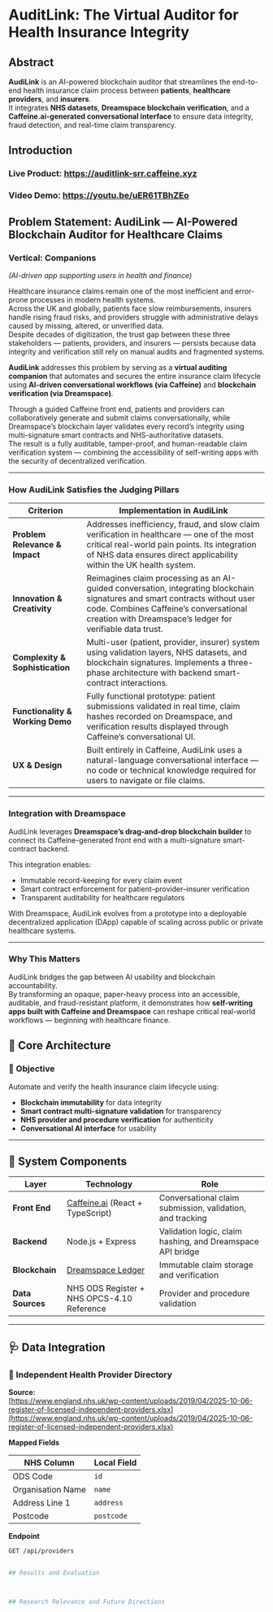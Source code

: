 # AuditLink: The Virtual Auditor for Health Insurance Integrity

## Abstract

**AudiLink** is an AI-powered blockchain auditor that streamlines the end-to-end health insurance claim process between **patients**, **healthcare providers**, and **insurers**.  
It integrates **NHS datasets**, **Dreamspace blockchain verification**, and a **Caffeine.ai-generated conversational interface** to ensure data integrity, fraud detection, and real-time claim transparency.

## Introduction

### Live Product: https://auditlink-srr.caffeine.xyz
### Video Demo: https://youtu.be/uER61TBhZEo

## Problem Statement: AudiLink — AI-Powered Blockchain Auditor for Healthcare Claims

### Vertical: Companions
*(AI-driven app supporting users in health and finance)*

Healthcare insurance claims remain one of the most inefficient and error-prone processes in modern health systems.  
Across the UK and globally, patients face slow reimbursements, insurers handle rising fraud risks, and providers struggle with administrative delays caused by missing, altered, or unverified data.  
Despite decades of digitization, the trust gap between these three stakeholders — patients, providers, and insurers — persists because data integrity and verification still rely on manual audits and fragmented systems.

**AudiLink** addresses this problem by serving as a **virtual auditing companion** that automates and secures the entire insurance claim lifecycle using **AI-driven conversational workflows (via Caffeine)** and **blockchain verification (via Dreamspace)**.

Through a guided Caffeine front end, patients and providers can collaboratively generate and submit claims conversationally, while Dreamspace’s blockchain layer validates every record’s integrity using multi-signature smart contracts and NHS-authoritative datasets.  
The result is a fully auditable, tamper-proof, and human-readable claim verification system — combining the accessibility of self-writing apps with the security of decentralized verification.

---

### How AudiLink Satisfies the Judging Pillars

| Criterion | Implementation in AudiLink |
|------------|----------------------------|
| **Problem Relevance & Impact** | Addresses inefficiency, fraud, and slow claim verification in healthcare — one of the most critical real-world pain points. Its integration of NHS data ensures direct applicability within the UK health system. |
| **Innovation & Creativity** | Reimagines claim processing as an AI-guided conversation, integrating blockchain signatures and smart contracts without user code. Combines Caffeine’s conversational creation with Dreamspace’s ledger for verifiable data trust. |
| **Complexity & Sophistication** | Multi-user (patient, provider, insurer) system using validation layers, NHS datasets, and blockchain signatures. Implements a three-phase architecture with backend smart-contract interactions. |
| **Functionality & Working Demo** | Fully functional prototype: patient submissions validated in real time, claim hashes recorded on Dreamspace, and verification results displayed through Caffeine’s conversational UI. |
| **UX & Design** | Built entirely in Caffeine, AudiLink uses a natural-language conversational interface — no code or technical knowledge required for users to navigate or file claims. |

---

### Integration with Dreamspace

AudiLink leverages **Dreamspace’s drag-and-drop blockchain builder** to connect its Caffeine-generated front end with a multi-signature smart-contract backend.

This integration enables:

- Immutable record-keeping for every claim event  
- Smart contract enforcement for patient–provider–insurer verification  
- Transparent auditability for healthcare regulators

With Dreamspace, AudiLink evolves from a prototype into a deployable decentralized application (DApp) capable of scaling across public or private healthcare systems.

---

### Why This Matters

AudiLink bridges the gap between AI usability and blockchain accountability.  
By transforming an opaque, paper-heavy process into an accessible, auditable, and fraud-resistant platform, it demonstrates how **self-writing apps built with Caffeine and Dreamspace** can reshape critical real-world workflows — beginning with healthcare finance.


## 🧩 Core Architecture

### 🎯 Objective
Automate and verify the health insurance claim lifecycle using:

- **Blockchain immutability** for data integrity  
- **Smart contract multi-signature validation** for transparency  
- **NHS provider and procedure verification** for authenticity  
- **Conversational AI interface** for usability  

---

## 🧱 System Components

| Layer | Technology | Role |
|-------|-------------|------|
| **Front End** | [Caffeine.ai](https://caffeine.ai/) (React + TypeScript) | Conversational claim submission, validation, and tracking |
| **Backend** | Node.js + Express | Validation logic, claim hashing, and Dreamspace API bridge |
| **Blockchain** | [Dreamspace Ledger](https://dreamspace.ai/) | Immutable claim storage and verification |
| **Data Sources** | NHS ODS Register + NHS OPCS-4.10 Reference | Provider and procedure validation |

---

## 🩺 Data Integration

### 🏥 Independent Health Provider Directory

**Source:**  
[https://www.england.nhs.uk/wp-content/uploads/2019/04/2025-10-06-register-of-licensed-independent-providers.xlsx](https://www.england.nhs.uk/wp-content/uploads/2019/04/2025-10-06-register-of-licensed-independent-providers.xlsx)

**Mapped Fields**

| NHS Column | Local Field |
|-------------|-------------|
| ODS Code | `id` |
| Organisation Name | `name` |
| Address Line 1 | `address` |
| Postcode | `postcode` |

**Endpoint**

```bash
GET /api/providers


## Results and Evaluation



## Research Relevance and Future Directions


